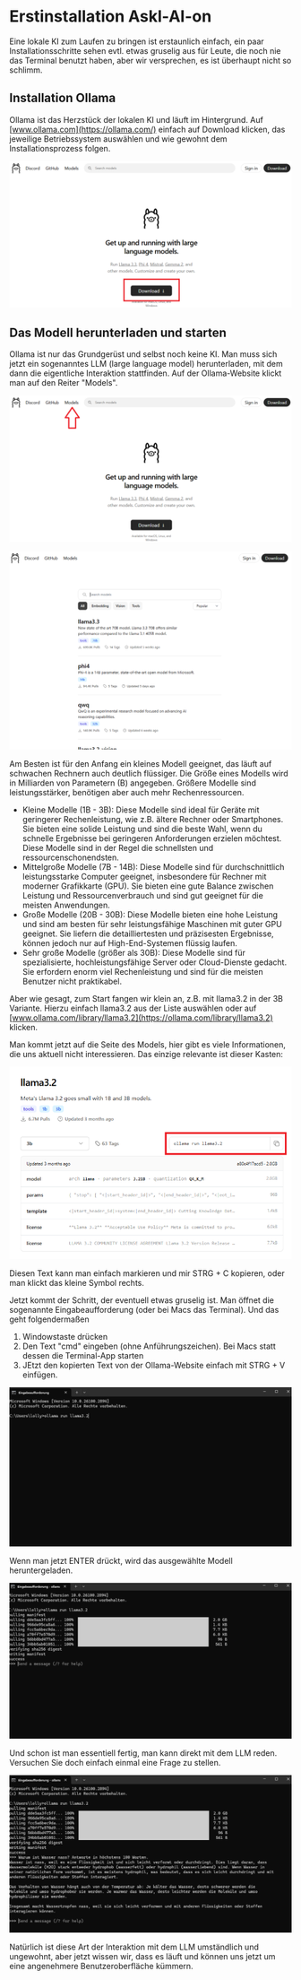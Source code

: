# Erstinstallation Askl-AI-on

Eine lokale KI zum Laufen zu bringen ist erstaunlich einfach, ein paar Installationsschritte sehen evtl. etwas gruselig aus für Leute, die noch nie das Terminal benutzt haben, aber wir versprechen, es ist überhaupt nicht so schlimm.

## Installation Ollama

Ollama ist das Herzstück der lokalen KI und läuft im Hintergrund. Auf [www.ollama.com](https://ollama.com/) einfach auf Download klicken, das jeweilige Betriebssystem auswählen und wie gewohnt dem Installationsprozess folgen.

![Ollamadownload](images/ollamadownload.png)

## Das Modell herunterladen und starten

Ollama ist nur das Grundgerüst und selbst noch keine KI. Man muss sich jetzt ein sogenanntes LLM (large language model) herunterladen, mit dem dann die eigentliche Interaktion stattfinden. Auf der Ollama-Website klickt man auf den Reiter "Models".

![Modeldownload](images/modeldownload.png)

![Model](images/model.png)

Am Besten ist für den Anfang ein kleines Modell geeignet, das läuft auf schwachen Rechnern auch deutlich flüssiger. Die Größe eines Modells wird in Milliarden von Parametern (B) angegeben. Größere Modelle sind leistungsstärker, benötigen aber auch mehr Rechenressourcen.

- Kleine Modelle (1B - 3B): Diese Modelle sind ideal für Geräte mit geringerer Rechenleistung, wie z.B. ältere Rechner oder Smartphones. Sie bieten eine solide Leistung und sind die beste Wahl, wenn du schnelle Ergebnisse bei geringeren Anforderungen erzielen möchtest. Diese Modelle sind in der Regel die schnellsten und ressourcenschonendsten.
- Mittelgroße Modelle (7B - 14B): Diese Modelle sind für durchschnittlich leistungsstarke Computer geeignet, insbesondere für Rechner mit moderner Grafikkarte (GPU). Sie bieten eine gute Balance zwischen Leistung und Ressourcenverbrauch und sind gut geeignet für die meisten Anwendungen.
- Große Modelle (20B - 30B): Diese Modelle bieten eine hohe Leistung und sind am besten für sehr leistungsfähige Maschinen mit guter GPU geeignet. Sie liefern die detailliertesten und präzisesten Ergebnisse, können jedoch nur auf High-End-Systemen flüssig laufen.
- Sehr große Modelle (größer als 30B): Diese Modelle sind für spezialisierte, hochleistungsfähige Server oder Cloud-Dienste gedacht. Sie erfordern enorm viel Rechenleistung und sind für die meisten Benutzer nicht praktikabel.

Aber wie gesagt, zum Start fangen wir klein an, z.B. mit llama3.2 in der 3B Variante. Hierzu einfach llama3.2 aus der Liste auswählen oder auf [www.ollama.com/library/llama3.2](https://ollama.com/library/llama3.2) klicken.

Man kommt jetzt auf die Seite des Models, hier gibt es viele Informationen, die uns aktuell nicht interessieren. Das einzige relevante ist dieser Kasten:

![cmd-Code](images/cmdcode.png)

Diesen Text kann man einfach markieren und mir STRG + C kopieren, oder man klickt das kleine Symbol rechts.

Jetzt kommt der Schritt, der eventuell etwas gruselig ist. Man öffnet die sogenannte Eingabeaufforderung (oder bei Macs das Terminal). Und das geht folgendermaßen
1. Windowstaste drücken
2. Den Text "cmd" eingeben (ohne Anführungszeichen). Bei Macs statt dessen die Terminal-App starten
3. JEtzt den kopierten Text von der Ollama-Website einfach mit STRG + V einfügen.

![cmd-1](images/cmd1.png)

Wenn man jetzt ENTER drückt, wird das ausgewählte Modell heruntergeladen.

![cmd-2](images/cmd2.png)

Und schon ist man essentiell fertig, man kann direkt mit dem LLM reden. Versuchen Sie doch einfach einmal eine Frage zu stellen.

![cmd-3](images/cmd3.png)

Natürlich ist diese Art der Interaktion mit dem LLM umständlich und ungewohnt, aber jetzt wissen wir, dass es läuft und können uns jetzt um eine angenehmere Benutzeroberfläche kümmern.